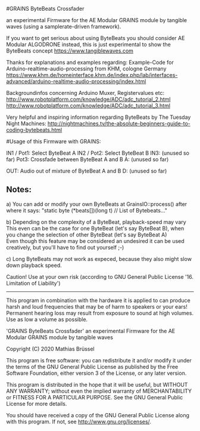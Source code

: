 #GRAINS ByteBeats Crossfader

an experimental Firmware for the AE Modular GRAINS module by tangible waves (using a samplerate-driven framework).

If you want to get serious about using ByteBeats you should consider AE Modular ALGODRONE instead, this is just experimental to show the ByteBeats concept
https://www.tangiblewaves.com

Thanks for explanations and examples regarding:
Example-Code for Arduino-realtime-audio-processing from KHM, cologne Germany 
https://www.khm.de/homeinterface.khm.de/index.php/lab/interfaces-advanced/arduino-realtime-audio-processing/index.html

Backgroundinfos concerning Arduino Muxer, Registervalues etc: 
http://www.robotplatform.com/knowledge/ADC/adc_tutorial_2.html
http://www.robotplatform.com/knowledge/ADC/adc_tutorial_3.html

Very helpful and inspiring information regarding ByteBeats by The Tuesday Night Machines:
http://nightmachines.tv/the-absolute-beginners-guide-to-coding-bytebeats.html

#Usage of this Firmware with GRAINS:

IN1 / Pot1: Select ByteBeat A
IN2 / Pot2: Select ByteBeat B
IN3:        (unused so far)
Pot3:       Crossfade between ByteBeat A and B
A:          (unused so far)

OUT:        Audio out of mixture of ByteBeat A and B
D:          (unused so far)

Notes:
------
a) You can add or modify your own ByteBeats at GrainsIO::process() 
   after where it says: "static byte (*beats[])(long t)  // List of Bytebeats..."
  
b) Depending on the complexity of a ByteBeat, playback-speed may vary
   This even can be the case for one ByteBeat (let's say ByteBeat B), when you change the selection of other ByteBeat (let's say ByteBeat A)  
   Even though this feature may be considered an undesired it can be used creatively, but you'll have to find out yourself ;-)  

c) Long ByteBeats may not work as expeced, because they also might slow down playback speed.

Caution! Use at your own risk (according to GNU General Public License '16. Limitation of Liability')

-------------------------------------------------------------  

This program in combination with the hardware it is applied to can produce harsh and loud frequencies that may be of harm to speakers or your ears!
Permanent hearing loss may result from exposure to sound at high volumes. Use as low a volume as possible.

'GRAINS ByteBeats Crossfader' an experimental Firmware for the AE Modular GRAINS module by tangible waves

Copyright (C) 2020  Mathias Brüssel

This program is free software: you can redistribute it and/or modify
it under the terms of the GNU General Public License as published by
the Free Software Foundation, either version 3 of the License, or
any later version.

This program is distributed in the hope that it will be useful,
but WITHOUT ANY WARRANTY; without even the implied warranty of
MERCHANTABILITY or FITNESS FOR A PARTICULAR PURPOSE.  See the
GNU General Public License for more details.

You should have received a copy of the GNU General Public License
along with this program.  If not, see <http://www.gnu.org/licenses/>.

